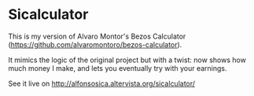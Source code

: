 # Sicalculator

This is my version of Alvaro Montor's Bezos Calculator (https://github.com/alvaromontoro/bezos-calculator).

It mimics the logic of the original project but with a twist: now shows how much money I make, and lets you eventually try with your earnings.

See it live on http://alfonsosica.altervista.org/sicalculator/